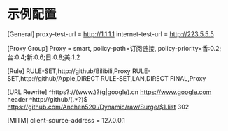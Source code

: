 # 示例配置
[General]
proxy-test-url = http://1.1.1.1
internet-test-url = http://223.5.5.5

[Proxy Group]
Proxy = smart, policy-path=订阅链接, policy-priority=香:0.2;台:0.4;新:0.6;日:0.8;美:1.2

[Rule]
RULE-SET,http://github/Bilibili,Proxy
RULE-SET,http://github/Apple,DIRECT
RULE-SET,LAN,DIRECT
FINAL,Proxy

[URL Rewrite]
^https?://(www.)?(g|google)\.cn https://www.google.com header
^http://github/(.*?)$ https://github.com/Anchen520i/Dynamic/raw/Surge/$1.list 302

[MITM]
client-source-address = 127.0.0.1
